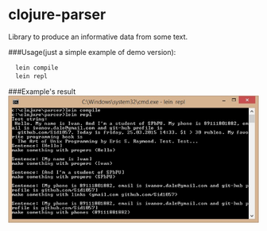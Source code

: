 # clojure-parser
Library to produce an informative data from some text.

###Usage(just a simple example of demo version):
``` sh
  lein compile
  lein repl
```

###Example's result
![example's image alt](https://github.com/Sid1057/clojure-parser/raw/master/doc/cmd-screenshot.jpg)
